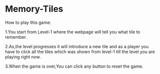 # Memory-Tiles

How to play this game:  

1.You start from Level-1 where the webpage will tell you what tile to remember.  

2.As,the level progresses it will introduce a new tile and as a player you have to click all the tiles which was shown from level-1 till the level you are playing right now.  

3.When the game is over,You can click any button to reset the game.
